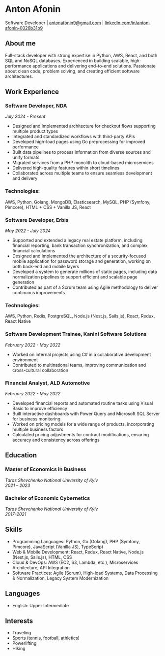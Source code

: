 # Anton Afonin
Software Developer
| [antonafonin9@gmail.com](mailto:antonafonin9@gmail.com)
| [linkedin.com/in/anton-afonin-0026b31b9](https://www.linkedin.com/in/anton-afonin-0026b31b9/)

## About me
Full-stack developer with strong expertise in Python, AWS, React, and both SQL and NoSQL databases. Experienced in building scalable, high-performance applications and delivering end-to-end solutions. Passionate about clean code, problem solving, and creating efficient software architectures.

## Work Experience

### Software Developer, NDA
*July 2024 - Present*

- Designed and implemented architecture for checkout flows supporting multiple product types
- Integrated and standardized workflows with third-party APIs
- Developed high-load pages using Go preprocessing for improved performance
- Built data pipelines to process information from diverse sources and unify formats
- Migrated services from a PHP monolith to cloud-based microservices
- Delivered high-quality features within short timelines
- Collaborated across multiple teams to ensure seamless development and delivery

### Technologies:
AWS, Python, Golang, MongoDB, Elasticsearch, MySQL, PHP (Symfony, Pimcore), HTML + CSS + Vanilla JS, React

### Software Developer, Erbis
*May 2022 - July 2024*

- Supported and extended a legacy real estate platform, including financial reporting, bank transaction synchronization, and complex financial calculations
- Designed and implemented the architecture of a security-focused mobile application for password storage and generation, working on both back-end and mobile layers
- Developed a system to generate millions of static pages, including data normalization pipelines to support efficient and scalable page generation
- Contributed as part of a Scrum team using Agile methodology to deliver continuous improvements

### Technologies:
AWS, Python, Redis, PostgreSQL, Node.js (Nest.js, Sails.js), React, Redux, React Native

### Software Development Trainee, Kanini Software Solutions
*February 2022 - May 2022*

- Worked on internal projects using C# in a collaborative development environment
- Contributed to multinational teams, improving communication and cross-cultural collaboration

### Financial Analyst, ALD Automotive
*February 2022 - May 2022*

- Developed financial reports and automated routine tasks using Visual Basic to improve efficiency
- Built interactive dashboards with Power Query and Microsoft SQL Server for business monitoring
- Worked on pricing models for a wide range of products, incorporating multiple business factors
- Calculated pricing adjustments for contract modifications, ensuring accuracy and consistency across offerings

## Education

### Master of Economics in Business  
*Taras Shevchenko National University of Kyiv*  
*2021 – 2023*

### Bachelor of Economic Cybernetics  
*Taras Shevchenko National University of Kyiv*  
*2017-2021*

## Skills

- Programming Languages: Python, Go (Golang), PHP (Symfony, Pimcore), JavaScript (Vanilla JS), TypeScript
- Web & Mobile Development: React, Redux, React Native, Node.js (Nest.js, Sails.js), HTML, CSS
- Cloud & DevOps: AWS (EC2, S3, Lambda, etc.), Microservices Architecture, API Integration
- Software Practices: Agile (Scrum), High-load Systems, Data Processing & Normalization, Legacy System Modernization

## Languages

- English: Upper Intermediate

## Interests

- Traveling
- Sports (tennis, football, athletics)
- Powerlifting
- Hiking
